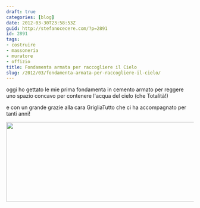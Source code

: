 ```yaml
---
draft: true
categories: [blog]
date: 2012-03-30T23:58:53Z
guid: http://stefanocecere.com/?p=2891
id: 2891
tags:
- costruire
- massoneria
- muratore
- offizio
title: Fondamenta armata per raccogliere il Cielo
slug: /2012/03/fondamenta-armata-per-raccogliere-il-cielo/
---
```


oggi ho gettato le mie prima fondamenta in cemento armato per reggere uno spazio concavo per contenere l'acqua del cielo (che Totalità!)

e con un grande grazie alla cara GrigliaTutto che ci ha accompagnato per tanti anni!

<img class="aligncenter size-full wp-image-2892" title="fondamenta-armata" src="http://stefanocecere.com/wp-content/uploads/sites/3/2012/03/fondamenta-armata.jpg" alt="" width="600" height="214" srcset="http://stefanocecere.com/wp-content/uploads/sites/3/2012/03/fondamenta-armata.jpg 600w, http://stefanocecere.com/wp-content/uploads/sites/3/2012/03/fondamenta-armata-300x107.jpg 300w" sizes="(max-width: 600px) 100vw, 600px" />

&nbsp;
